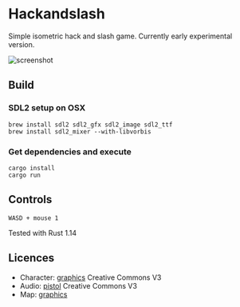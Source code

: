 # Hackandslash

Simple isometric hack and slash game. Currently early experimental version.

![screenshot](http://laastine.kapsi.fi/kuvat/hackandslash.gif?cache=1)

## Build

### SDL2 setup on OSX

```
brew install sdl2 sdl2_gfx sdl2_image sdl2_ttf
brew install sdl2_mixer --with-libvorbis
```

### Get dependencies and execute

```
cargo install
cargo run
```

## Controls

`WASD + mouse 1`

Tested with Rust 1.14

## Licences

* Character: [graphics](http://opengameart.org/content/tmim-heroine-bleeds-game-art) Creative Commons V3
* Audio: [pistol](http://opengameart.org/content/chaingun-pistol-rifle-shotgun-shots) Creative Commons V3
* Map: [graphics](http://opengameart.org/content/tiled-terrains)
